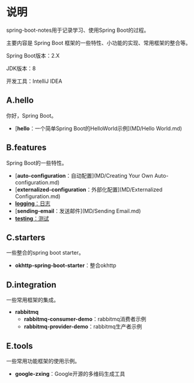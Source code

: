 # 说明

spring-boot-notes用于记录学习、使用Spring Boot的过程。

主要内容是 Spring Boot 框架的一些特性、小功能的实现、常用框架的整合等。

Spring Boot版本：2.X

JDK版本：8

开发工具：IntelliJ IDEA

## A.hello

你好，Spring Boot。

- [**hello**：一个简单Spring Boot的HelloWorld示例](MD/Hello World.md)

## B.features

Spring Boot的一些特性。

- [**auto-configuration**：自动配置](MD/Creating Your Own Auto-configuration.md)
- [**externalized-configuration**：外部化配置](MD/Externalized Configuration.md)
- [**logging**：日志](MD/Logging.md)
- [**sending-email**：发送邮件](MD/Sending Email.md)
- [**testing**：测试](MD/Testing.md)

## C.starters

一些整合的spring boot starter。

- **okhttp-spring-boot-starter**：整合okhttp

## D.integration

一些常用框架的集成。

- **rabbitmq**
  - **rabbitmq-consumer-demo**：rabbitmq消费者示例
  - **rabbitmq-provider-demo**：rabbitmq生产者示例

## E.tools

一些常用功能框架的使用示例。

- **google-zxing**：Google开源的多维码生成工具

